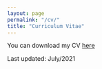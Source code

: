 ```yaml
---
layout: page
permalink: "/cv/"
title: "Curriculum Vitae"
---
```


You can download my CV [here](/files/JPF_cv2021_site.pdf)

Last updated: July/2021









